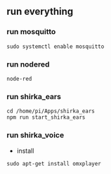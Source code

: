 ## run everything

### run mosquitto
```
sudo systemctl enable mosquitto
```
### run nodered
```
node-red
```
### run shirka_ears
```
cd /home/pi/Apps/shirka_ears
npm run start_shirka_ears
```
### run shirka_voice
- install 
```
sudo apt-get install omxplayer
```
